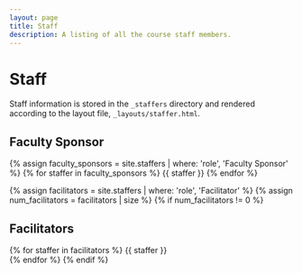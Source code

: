 ```yaml
---
layout: page
title: Staff
description: A listing of all the course staff members.
---
```


# Staff

Staff information is stored in the `_staffers` directory and rendered according to the layout file, `_layouts/staffer.html`.

## Faculty Sponsor

{% assign faculty_sponsors = site.staffers | where: 'role', 'Faculty Sponsor' %}
{% for staffer in faculty_sponsors %}
{{ staffer }}
{% endfor %}

{% assign facilitators = site.staffers | where: 'role', 'Facilitator' %}
{% assign num_facilitators = facilitators | size %}
{% if num_facilitators != 0 %}
## Facilitators

{% for staffer in facilitators %}
{{ staffer }}<br>
{% endfor %}
{% endif %}

